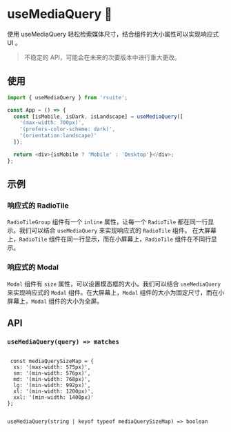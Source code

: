 # useMediaQuery 🧪

使用 useMediaQuery 轻松检索媒体尺寸，结合组件的大小属性可以实现响应式 UI 。

> 不稳定的 API，可能会在未来的次要版本中进行重大更改。

## 使用

```js
import { useMediaQuery } from 'rsuite';

const App = () => {
  const [isMobile, isDark, isLandscape] = useMediaQuery([
    '(max-width: 700px)',
    '(prefers-color-scheme: dark)',
    '(orientation:landscape)'
  ]);

  return <div>{isMobile ? 'Mobile' : 'Desktop'}</div>;
};
```

## 示例

### 响应式的 RadioTile

`RadioTileGroup` 组件有一个 `inline` 属性，让每一个 `RadioTile` 都在同一行显示。我们可以结合 `useMediaQuery` 来实现响应式的 `RadioTile` 组件。
在大屏幕上，`RadioTile` 组件在同一行显示，而在小屏幕上，`RadioTile` 组件在不同行显示。

<!--{include:`radio-tile.md`}-->

### 响应式的 Modal

`Modal` 组件有 `size` 属性，可以设置模态框的大小。我们可以结合 `useMediaQuery` 来实现响应式的 `Modal` 组件。在大屏幕上，`Modal` 组件的大小为固定尺寸，而在小屏幕上，`Modal` 组件的大小为全屏。

<!--{include:`modal.md`}-->

## API

### `useMediaQuery(query) => matches`

```tsx

 const mediaQuerySizeMap = {
  xs: '(max-width: 575px)',
  sm: '(min-width: 576px)',
  md: '(min-width: 768px)',
  lg: '(min-width: 992px)',
  xl: '(min-width: 1200px)',
  xxl: '(min-width: 1400px)'
};


useMediaQuery(string | keyof typeof mediaQuerySizeMap) => boolean

```
